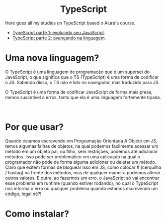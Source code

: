 <h1 align='center'>TypeScript</h1>
Here goes all my studies on TypeScript based o Alura's course.
<ul>
<li><a href='https://cursos.alura.com.br/course/typescript-evoluindo-javascript' target='_blank'>TypeScript parte 1: evoluindo seu JavaScript</a>.</li>
<li><a href='https://cursos.alura.com.br/course/typescript-avancando-linguagem' target='_blank'>TypeScript parte 2: avançando na linguagem</a>.</li>
</ul>

<h1>Uma nova linguagem?</h1>
O TypeScript é uma linguagem de programação que é um superset do JavaScript, o que significa que o TS (TypeScript) é uma forma de codificar o JS. Sabendo disso, o TS não é lido no navegador, mas traduzido para JS.

O TypeScript é uma forma de codificar JavaScript de forma mais presa, menos suscetível a erros, tanto que ela é uma linguagem fortemente tipada.

<br/>
<h1>Por que usar?</h1>
Quando estamos escrevendo em Programação Orientada A Objeto em JS, temos algumas falhas de objetos, na qual podemos facilmente acessar um método em um objeto pai, ou filho, sem restrições, podemos até adicionar métodos. Isso pode ser problemático em uma aplicação na qual o programador não pode de forma alguma adicionar ou deletar um método. Claro que exitem formas de bloquear isso em JS, como colocar # (cerquilha / hastag) na frente dos métodos, mas de qualquer maneira podemos alterar outros valores. E outra, ao fazermos um erro, o JavaScript só vai encontrar esse problema em runtime (quando estiver rodando), no qual o TypeScript nos informa o erro ou qualquer problema quando estamos escrevendo um código, legal né?!

<br/>
<h1>Como instalar?</h1>

